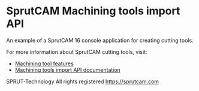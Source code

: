 # SprutCAM Machining tools import API

An example of a SprutCAM 16 console application for creating cutting tools.

For more information about SprutCAM cutting tools, visit:
- [Machining tool features](https://kb.sprutcam.com/docs/SprutCAM/16/en/38.html)
- [Machining tools import API documentation](https://kb.sprutcam.com/docs/Inp.Net/16/en/articles/machiningtoolsimport/MTIStartPage.html)

SPRUT-Technology 
All rights registered
https://sprutcam.com